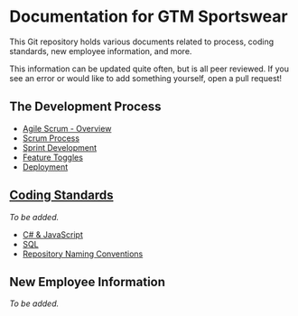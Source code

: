 # Documentation for GTM Sportswear
This Git repository holds various documents related to process, coding standards, new employee information, and more.

This information can be updated quite often, but is all peer reviewed. If you see an error or would like to add something yourself, open a pull request!

## The Development Process

* [Agile Scrum - Overview](scrum)
* [Scrum Process](process/process.md)
* [Sprint Development](process/sprints.md)
* [Feature Toggles](process/feature-toggles.md)
* [Deployment](deployment/Rules-Publish-TST-To-PRD.md)

## [Coding Standards](/codingstandards)
*To be added.*

* [C# & JavaScript](/#)
* [SQL](/#)
* [Repository Naming Conventions](/codingstandards/repositorynamingconvention.md)

## New Employee Information
*To be added.*
